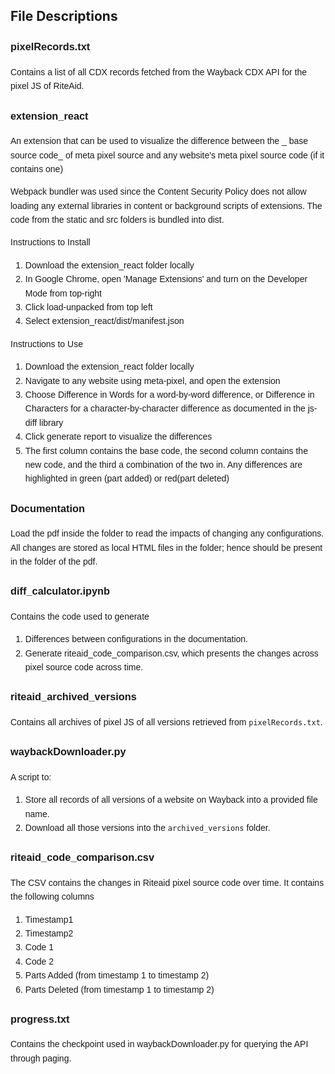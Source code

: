 <h2>File Descriptions</h2>

<div style="font-family: Arial, sans-serif; line-height: 1.6;">
  <h3>pixelRecords.txt</h3>
  <p>Contains a list of all CDX records fetched from the Wayback CDX API for the pixel JS of RiteAid.</p>

  <h3>extension_react</h3>
    <p>An extension that can be used to visualize the difference between the _ base source code_ of meta pixel source and any website's meta pixel source code (if it contains one) </p>
    <p>Webpack bundler was used since the Content Security Policy does not allow loading any external libraries in content or background scripts of extensions. The code from the static and src folders is bundled into dist.</p>
    <p>Instructions to Install 
     <ol>
      <li>Download the extension_react folder locally</li>
      <li>In Google Chrome, open 'Manage Extensions' and turn on the Developer Mode from top-right</li>
      <li>Click load-unpacked from top left</li>
      <li>Select extension_react/dist/manifest.json</li>
    </ol>
    </p>
    <p>Instructions to Use
     <ol>
      <li>Download the extension_react folder locally</li>
      <li>Navigate to any website using meta-pixel, and open the extension</li>
      <li>Choose Difference in Words for a word-by-word difference, or Difference in Characters for a character-by-character difference as documented in the js-diff library</li>
      <li>Click generate report to visualize the differences</li>
      <li>The first column contains the base code, the second column contains the new code, and the third a combination of the two in. Any differences are highlighted in green (part added) or red(part deleted)</li>
    </ol>
     </p>

  <h3>Documentation</h3>
  <p>Load the pdf inside the folder to read the impacts of changing any configurations. All changes are stored as local HTML files in the folder; hence should be present in the folder of the pdf.</p>
  
 <h3>diff_calculator.ipynb</h3>
  <p>Contains the code used to generate
  <ol>
      <li>Differences between configurations in the documentation.</li>
      <li>Generate riteaid_code_comparison.csv, which presents the changes across pixel source code across time.</li>
    </ol>
   </p>
    
  <h3>riteaid_archived_versions</h3>
  <p>Contains all archives of pixel JS of all versions retrieved from <code>pixelRecords.txt</code>.</p>
  
  <h3>waybackDownloader.py</h3>
  <p>A script to:
    <ol>
      <li>Store all records of all versions of a website on Wayback into a provided file name.</li>
      <li>Download all those versions into the <code>archived_versions</code> folder.</li>
    </ol>
  </p>
  
 <h3>riteaid_code_comparison.csv</h3>
  <p>The CSV contains the changes in Riteaid pixel source code over time. It contains the following columns
    <ol>
      <li>Timestamp1</li>
      <li>Timestamp2</li>
      <li>Code 1</li>
      <li>Code 2</li>
      <li>Parts Added (from timestamp 1 to timestamp 2)</li>
      <li>Parts Deleted (from timestamp 1 to timestamp 2)</li>
    </ol>
  </p>

  <h3>progress.txt</h3>
  <p>Contains the checkpoint used in waybackDownloader.py for querying the API through paging.
  </p>

  
</div>

